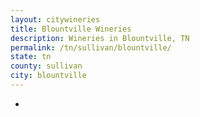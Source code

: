 ```yaml
---
layout: citywineries
title: Blountville Wineries
description: Wineries in Blountville, TN
permalink: /tn/sullivan/blountville/
state: tn
county: sullivan
city: blountville
---
```

-
